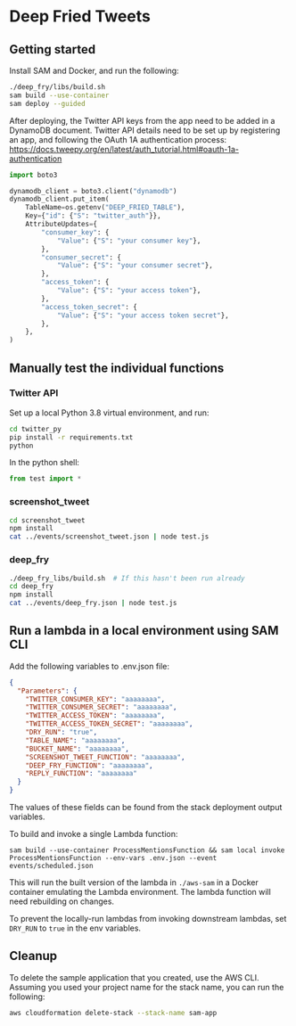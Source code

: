 # Deep Fried Tweets

## Getting started

Install SAM and Docker, and run the following:

```bash
./deep_fry/libs/build.sh
sam build --use-container
sam deploy --guided
```

After deploying, the Twitter API keys from the app need to be added in a DynamoDB document. Twitter API details need to be set up by registering an app, and following the OAuth 1A authentication process: https://docs.tweepy.org/en/latest/auth_tutorial.html#oauth-1a-authentication

```py
import boto3

dynamodb_client = boto3.client("dynamodb")
dynamodb_client.put_item(
    TableName=os.getenv("DEEP_FRIED_TABLE"),
    Key={"id": {"S": "twitter_auth"}},
    AttributeUpdates={
        "consumer_key": {
            "Value": {"S": "your consumer key"},
        },
        "consumer_secret": {
            "Value": {"S": "your consumer secret"},
        },
        "access_token": {
            "Value": {"S": "your access token"},
        },
        "access_token_secret": {
            "Value": {"S": "your access token secret"},
        },
    },
)
```

## Manually test the individual functions

### Twitter API

Set up a local Python 3.8 virtual environment, and run:

```bash
cd twitter_py
pip install -r requirements.txt
python
```

In the python shell:

```py
from test import *
```

### screenshot_tweet

```bash
cd screenshot_tweet
npm install
cat ../events/screenshot_tweet.json | node test.js
```

### deep_fry

```bash
./deep_fry_libs/build.sh  # If this hasn't been run already
cd deep_fry
npm install
cat ../events/deep_fry.json | node test.js
```

## Run a lambda in a local environment using SAM CLI

Add the following variables to .env.json file:

```json
{
  "Parameters": {
    "TWITTER_CONSUMER_KEY": "aaaaaaaa",
    "TWITTER_CONSUMER_SECRET": "aaaaaaaa",
    "TWITTER_ACCESS_TOKEN": "aaaaaaaa",
    "TWITTER_ACCESS_TOKEN_SECRET": "aaaaaaaa",
    "DRY_RUN": "true",
    "TABLE_NAME": "aaaaaaaa",
    "BUCKET_NAME": "aaaaaaaa",
    "SCREENSHOT_TWEET_FUNCTION": "aaaaaaaa",
    "DEEP_FRY_FUNCTION": "aaaaaaaa",
    "REPLY_FUNCTION": "aaaaaaaa"
  }
}
```

The values of these fields can be found from the stack deployment output variables.

To build and invoke a single Lambda function:

```
sam build --use-container ProcessMentionsFunction && sam local invoke ProcessMentionsFunction --env-vars .env.json --event events/scheduled.json
```

This will run the built version of the lambda in `./aws-sam` in a Docker container emulating the Lambda environment. The lambda function will need rebuilding on changes.

To prevent the locally-run lambdas from invoking downstream lambdas, set `DRY_RUN` to `true` in the env variables.

## Cleanup

To delete the sample application that you created, use the AWS CLI. Assuming you used your project name for the stack name, you can run the following:

```bash
aws cloudformation delete-stack --stack-name sam-app
```
